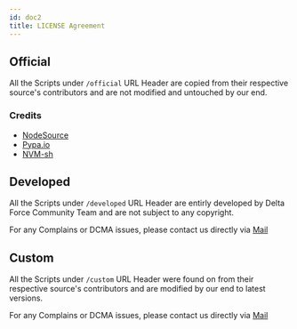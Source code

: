 ```yaml
---
id: doc2
title: LICENSE Agreement
---
```


## Official

All the Scripts under `/official` URL Header are copied from their respective source's contributors and are not modified and untouched by our end.

### Credits

- [NodeSource](https://github.com/nodesource/distributions)
- [Pypa.io](https://www.pypa.io/en/latest/)
- [NVM-sh](https://github.com/nvm-sh/nvm)

## Developed

All the Scripts under `/developed` URL Header are entirly developed by Delta Force Community Team and are not subject to any copyright.

For any Complains or DCMA issues, please contact us directly via [Mail](mailto:bravo68web@gmail.com)

## Custom

All the Scripts under `/custom` URL Header were found on from their respective source's contributors and are modified by our end to latest versions.

For any Complains or DCMA issues, please contact us directly via [Mail](mailto:bravo68web@gmail.com)

